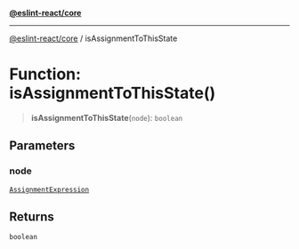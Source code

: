 [**@eslint-react/core**](../README.md)

***

[@eslint-react/core](../README.md) / isAssignmentToThisState

# Function: isAssignmentToThisState()

> **isAssignmentToThisState**(`node`): `boolean`

## Parameters

### node

[`AssignmentExpression`](../-internal-/interfaces/AssignmentExpression.md)

## Returns

`boolean`
